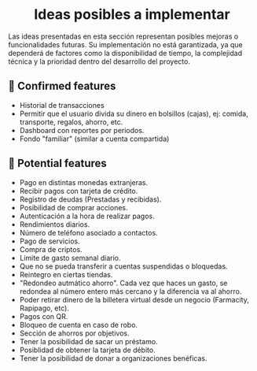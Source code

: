 <h1 align="center" id="title">Ideas posibles a implementar</h1>

<p id="description">Las ideas presentadas en esta sección representan posibles mejoras o funcionalidades futuras. Su implementación no está garantizada, ya que dependerá de factores como la disponibilidad de tiempo, la complejidad técnica y la prioridad dentro del desarrollo del proyecto.</p>

<h2>📖 Confirmed features</h2>

*   Historial de transacciones
*   Permitir que el usuario divida su dinero en bolsillos (cajas), ej: comida, transporte, regalos, ahorro, etc.
*   Dashboard con reportes por periodos.
*   Fondo "familiar" (similar a cuenta compartida)

<h2>🧐 Potential features</h2>

*   Pago en distintas monedas extranjeras.
*   Recibir pagos con tarjeta de crédito.
*   Registro de deudas (Prestadas y recibidas).
*   Posibilidad de comprar acciones.
*   Autenticación a la hora de realizar pagos.
*   Rendimientos diarios.
*   Número de teléfono asociado a contactos.
*   Pago de servicios.
*   Compra de criptos.
*   Limite de gasto semanal diario.
*   Que no se pueda transferir a cuentas suspendidas o bloquedas.
*   Reintegro en ciertas tiendas.
*   "Redondeo autmático ahorro". Cada vez que haces un gasto, se redondea al número entero más cercano y la diferencia va al ahorro.
*   Poder retirar dinero de la billetera virtual desde un negocio (Farmacity, Rapipago, etc).
*   Pagos con QR.
*   Bloqueo de cuenta en caso de robo.
*   Sección de ahorros por objetivos.
*   Tener la posibilidad de sacar un préstamo.
*   Posiblidad de obtener la tarjeta de débito.
*   Tener la posibilidad de donar a organizaciones benéficas.